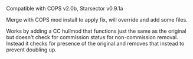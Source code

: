Compatible with COPS v2.0b, Starsector v0.9.1a

Merge with COPS mod install to apply fix, will override and add some files.

Works by adding a CC hullmod that functions just the same as the original but doesn't check for commission status for non-commission removal. 
Instead it checks for presence of the original and removes that instead to prevent doubling up.
